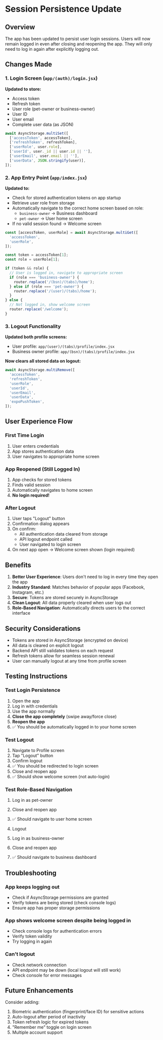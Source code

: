 # Session Persistence Update

## Overview
The app has been updated to persist user login sessions. Users will now remain logged in even after closing and reopening the app. They will only need to log in again after explicitly logging out.

## Changes Made

### 1. Login Screen (`app/(auth)/login.jsx`)
**Updated to store:**
- Access token
- Refresh token
- User role (pet-owner or business-owner)
- User ID
- User email
- Complete user data (as JSON)

```javascript
await AsyncStorage.multiSet([
  ['accessToken', accessToken],
  ['refreshToken', refreshToken],
  ['userRole', user.role],
  ['userId', user._id || user.id || ''],
  ['userEmail', user.email || ''],
  ['userData', JSON.stringify(user)],
]);
```

### 2. App Entry Point (`app/index.jsx`)
**Updated to:**
- Check for stored authentication tokens on app startup
- Retrieve user role from storage
- Automatically navigate to the correct home screen based on role:
  - `business-owner` → Business dashboard
  - `pet-owner` → User home screen
- If no valid session found → Welcome screen

```javascript
const [accessToken, userRole] = await AsyncStorage.multiGet([
  'accessToken',
  'userRole',
]);

const token = accessToken[1];
const role = userRole[1];

if (token && role) {
  // User is logged in, navigate to appropriate screen
  if (role === 'business-owner') {
    router.replace('/(bsn)/(tabs)/home');
  } else if (role === 'pet-owner') {
    router.replace('/(user)/(tabs)/home');
  }
} else {
  // Not logged in, show welcome screen
  router.replace('/welcome');
}
```

### 3. Logout Functionality
**Updated both profile screens:**
- User profile: `app/(user)/(tabs)/profile/index.jsx`
- Business owner profile: `app/(bsn)/(tabs)/profile/index.jsx`

**Now clears all stored data on logout:**
```javascript
await AsyncStorage.multiRemove([
  'accessToken',
  'refreshToken',
  'userRole',
  'userId',
  'userEmail',
  'userData',
  'expoPushToken',
]);
```

## User Experience Flow

### First Time Login
1. User enters credentials
2. App stores authentication data
3. User navigates to appropriate home screen

### App Reopened (Still Logged In)
1. App checks for stored tokens
2. Finds valid session
3. Automatically navigates to home screen
4. **No login required!**

### After Logout
1. User taps "Logout" button
2. Confirmation dialog appears
3. On confirm:
   - All authentication data cleared from storage
   - API logout endpoint called
   - User navigated to login screen
4. On next app open → Welcome screen shown (login required)

## Benefits

1. **Better User Experience**: Users don't need to log in every time they open the app
2. **Industry Standard**: Matches behavior of popular apps (Facebook, Instagram, etc.)
3. **Secure**: Tokens are stored securely in AsyncStorage
4. **Clean Logout**: All data properly cleared when user logs out
5. **Role-Based Navigation**: Automatically directs users to the correct interface

## Security Considerations

- Tokens are stored in AsyncStorage (encrypted on device)
- All data is cleared on explicit logout
- Backend API still validates tokens on each request
- Refresh tokens allow for seamless session renewal
- User can manually logout at any time from profile screen

## Testing Instructions

### Test Login Persistence
1. Open the app
2. Log in with credentials
3. Use the app normally
4. **Close the app completely** (swipe away/force close)
5. **Reopen the app**
6. ✅ You should be automatically logged in to your home screen

### Test Logout
1. Navigate to Profile screen
2. Tap "Logout" button
3. Confirm logout
4. ✅ You should be redirected to login screen
5. Close and reopen app
6. ✅ Should show welcome screen (not auto-login)

### Test Role-Based Navigation
1. Log in as pet-owner
2. Close and reopen app
3. ✅ Should navigate to user home screen

4. Logout
5. Log in as business-owner
6. Close and reopen app
7. ✅ Should navigate to business dashboard

## Troubleshooting

### App keeps logging out
- Check if AsyncStorage permissions are granted
- Verify tokens are being stored (check console logs)
- Ensure app has proper storage permissions

### App shows welcome screen despite being logged in
- Check console logs for authentication errors
- Verify token validity
- Try logging in again

### Can't logout
- Check network connection
- API endpoint may be down (local logout will still work)
- Check console for error messages

## Future Enhancements

Consider adding:
1. Biometric authentication (fingerprint/face ID) for sensitive actions
2. Auto-logout after period of inactivity
3. Token refresh logic for expired tokens
4. "Remember me" toggle on login screen
5. Multiple account support
